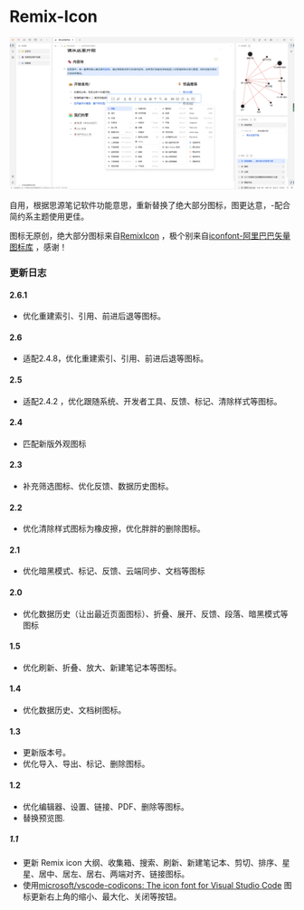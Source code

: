 # Remix-Icon

![preview](https://github.com/mozhux/Remix-icon/blob/master/preview.png)

自用，根据思源笔记软件功能意思，重新替换了绝大部分图标，图更达意，-配合简约系主题使用更佳。

图标无原创，绝大部分图标来自[RemixIcon](https://github.com/Remix-Design/remixicon#usage) ，极个别来自[iconfont-阿里巴巴矢量图标库](https://www.iconfont.cn/) ，感谢！


### 更新日志
#### 2.6.1
* 优化重建索引、引用、前进后退等图标。
  
#### 2.6
* 适配2.4.8，优化重建索引、引用、前进后退等图标。
  
#### 2.5
* 适配2.4.2 ，优化跟随系统、开发者工具、反馈、标记、清除样式等图标。
  
#### 2.4
* 匹配新版外观图标
  
#### 2.3
* 补充筛选图标、优化反馈、数据历史图标。
  
#### 2.2
* 优化清除样式图标为橡皮擦，优化胖胖的删除图标。
  
#### 2.1
* 优化暗黑模式、标记、反馈、云端同步、文档等图标
  
#### 2.0
* 优化数据历史（让出最近页面图标）、折叠、展开、反馈、段落、暗黑模式等图标

#### 1.5
* 优化刷新、折叠、放大、新建笔记本等图标。
#### 1.4

* 优化数据历史、文档树图标。
#### 1.3

* 更新版本号。
* 优化导入、导出、标记、删除图标。
#### 1.2

* 优化编辑器、设置、链接、PDF、删除等图标。
* 替换预览图.

##### 1.1

* 更新 Remix icon 大纲、收集箱、搜索、刷新、新建笔记本、剪切、排序、星星、居中、居左、居右、两端对齐、链接图标。
* 使用[microsoft/vscode-codicons: The icon font for Visual Studio Code](https://github.com/microsoft/vscode-codicons) 图标更新右上角的缩小、最大化、关闭等按钮。